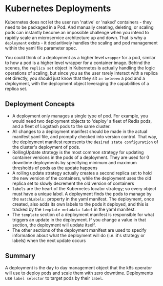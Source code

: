 # Kubernetes Deployments

Kubernetes does not let the user run 'native' or 'naked' containers - they need to be packaged in a Pod. And manually creating, deleting, or scaling pods can instantly become an impossible challenge when you intend to rapidly scale an microservice architecture up and down. That is why a `deployment` exists - it declaritively handles the scaling and pod management within the yaml file parameter spec.

You could think of a deployment as a higher level `wrapper` for a pod, similar to how a pod is a higher level wrapper for a container image. Behind the scenes, the `replica set` object in Kubernetes is actually handling the logic operations of scaling, but since you as the user rarely interact with a replica set directly, you should just know that they sit `in between` a pod and a deployment, with the deployment object leveraging the capabilities of a replica set.

## Deployment Concepts

* A deployment only manages a single type of pod. For example, you would need two deployment objects to 'deploy' a fleet of Redis pods, and a fleet of Logstash pods to the same cluster.
* All changes to a deployment manifest should be made in the actual manifest yaml file, and promptly checked into version control. That way, the deployment manifest represents the `desired state configuration` of the cluster's deployment of pods.
* RollingUpdate strategy is the most common strategy for updating container versions in the pods of a deployment. They are used for 0 downtime deployments by specifying minimum and maximum thresholds of pods as the update happens
* A rolling update strategy actually creates a second replica set to hold the new version of the containers, while the deployment uses the old replica set to slowly decrement the old version of containers
* `labels` are the heart of the Kubernetes locator strategy; so every object must have a unique label. A deployment finds the pods to manage by the `matchLabels:` property in the yaml manifest. The deployment, once created, also adds its own labels to the pods it deployed, and this is tracked by the `template metadata label` in the yaml manifest.
* The `template` section of a deployment manifest is responsible for what triggers an update in the deployment. If you change a value in that section, the deployment will update itself.
* The other sections of the deployment manifest are used to specify information about what the deployment will do (i.e. it's strategy or labels) when the next update occurs

## Summary

A deployment is the day to day management object that the k8s operator will use to deploy pods and scale them with zero downtime. Deployments use `label selector` to target pods by their `label`.